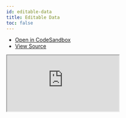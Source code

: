 ```yaml
---
id: editable-data
title: Editable Data
toc: false
---
```


- [Open in CodeSandbox](https://codesandbox.io/s/github/tannerlinsley/react-table/tree/v7/examples/editable-data)
- [View Source](https://github.com/tannerlinsley/react-table/tree/v7/examples/editable-data)

<iframe
  src="https://codesandbox.io/embed/github/tannerlinsley/react-table/tree/v7/examples/editable-data?autoresize=1&fontsize=14&theme=dark"
  title="tannerlinsley/react-table: editable-data"
  sandbox="allow-forms allow-modals allow-popups allow-presentation allow-same-origin allow-scripts"
  style={{
    width: '100%',
    height: '80vh',
    border: '0',
    borderRadius: 8,
    overflow: 'hidden',
    position: 'static',
    zIndex: 0,
  }}
></iframe>
